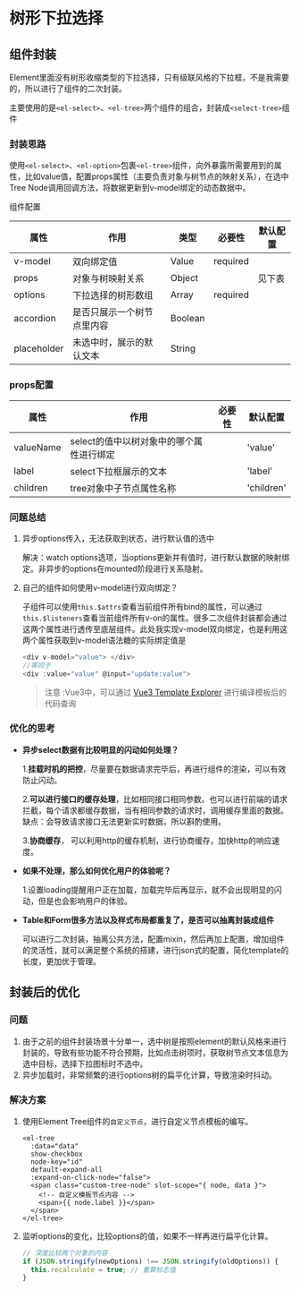 # 树形下拉选择

## 组件封装

Element里面没有树形收缩类型的下拉选择，只有级联风格的下拉框，不是我需要的，所以进行了组件的二次封装。

主要使用的是`<el-select>`、`<el-tree>`两个组件的组合，封装成`<select-tree>`组件

### 封装思路

使用`<el-select>`、`<el-option>`包裹`<el-tree>`组件，向外暴露所需要用到的属性，比如value值，配置props属性（主要负责对象与树节点的映射关系），在选中Tree Node调用回调方法，将数据更新到v-model绑定的动态数据中。

组件配置

| 属性        | 作用                       | 类型    | 必要性   | 默认配置 |
| ----------- | -------------------------- | ------- | -------- | -------- |
| v-model     | 双向绑定值                 | Value   | required |          |
| props       | 对象与树映射关系           | Object  |          | 见下表   |
| options     | 下拉选择的树形数组         | Array   | required |          |
| accordion   | 是否只展示一个树节点里内容 | Boolean |          |          |
| placeholder | 未选中时，展示的默认文本   | String  |          |          |

### **props配置**

| 属性      | 作用                                     | 必要性 | 默认配置   |
| --------- | ---------------------------------------- | ------ | ---------- |
| valueName | select的值中以树对象中的哪个属性进行绑定 |        | 'value'    |
| label     | select下拉框展示的文本                   |        | 'label'    |
| children  | tree对象中子节点属性名称                 |        | 'children' |

### 问题总结

1. 异步options传入，无法获取到状态，进行默认值的选中

   解决：watch options选项，当options更新并有值时，进行默认数据的映射绑定。非异步的options在mounted阶段进行关系隐射。

2. 自己的组件如何使用v-model进行双向绑定？

   子组件可以使用`this.$attrs`查看当前组件所有bind的属性，可以通过`this.$listeners`查看当前组件所有v-on的属性。很多二次组件封装都会通过这两个属性进行透传至底层组件。此处我实现v-model双向绑定，也是利用这两个属性获取到v-model语法糖的实际绑定值是

   ```javascript
   <div v-model="value"> </div>
   //等同于
   <div :value="value" @input="update:value">
   ```

   > 注意 :Vue3中，可以通过 [Vue3 Template Explorer](https://template-explorer.vuejs.org/#eyJzcmMiOiI8ZGl2IHYtbW9kZWw9XCJ2YWx1ZTFcIj5IZWxsbyBXb3JsZDwvZGl2PiIsIm9wdGlvbnMiOnsibW9kZSI6ImZ1bmN0aW9uIn19) 进行编译模板后的代码查询

### **优化的思考**

- **异步select数据有比较明显的闪动如何处理？**

  1.**挂载时机的把控**，尽量要在数据请求完毕后，再进行组件的渲染，可以有效防止闪动。

  2.**可以进行接口的缓存处理**，比如相同接口相同参数。也可以进行前端的请求拦截，每个请求都缓存数据，当有相同参数的请求时，调用缓存里面的数据。缺点：会导致请求接口无法更新实时数据，所以斟酌使用。

  3.**协商缓存**， 可以利用http的缓存机制，进行协商缓存，加快http的响应速度。

- **如果不处理，那么如何优化用户的体验呢？**

  1.设置loading提醒用户正在加载，加载完毕后再显示，就不会出现明显的闪动，但是也会影响用户的体验。

- **Table和Form很多方法以及样式布局都重复了，是否可以抽离封装成组件**

  可以进行二次封装，抽离公共方法，配置mixin，然后再加上配置，增加组件的灵活性，就可以满足整个系统的搭建，进行json式的配置，简化template的长度，更加优于管理。

## 封装后的优化

### 问题

1. 由于之前的组件封装场景十分单一，选中树是按照element的默认风格来进行封装的，导致有些功能不符合预期，比如点击树项时，获取树节点文本信息为选中目标，选择下拉图标时不选中。
  2. 异步加载时，非常频繁的进行options树的扁平化计算，导致渲染时抖动。

### 解决方案

   1. 使用Element Tree组件的`自定义节点`，进行自定义节点模板的编写。

      ```vue
      <el-tree
        :data="data"
        show-checkbox
        node-key="id"
        default-expand-all
        :expand-on-click-node="false">
        <span class="custom-tree-node" slot-scope="{ node, data }">
          <!-- 自定义模板节点内容 --> 
          <span>{{ node.label }}</span>
        </span>
      </el-tree>
      ```

   2. 监听options的变化，比较options的值，如果不一样再进行扁平化计算。

      ```js
      // 深度比较两个对象的内容
      if (JSON.stringify(newOptions) !== JSON.stringify(oldOptions)) {
      	this.recalculate = true; // 重算标志值
      }
      ```

